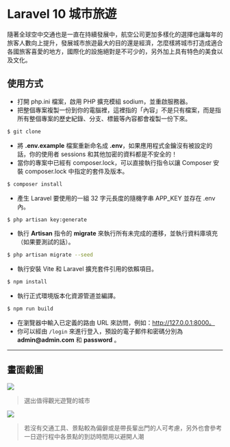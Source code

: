 # Laravel 10 城市旅遊

隨著全球空中交通也是一直在持續發展中，航空公司更加多樣化的選擇也讓每年的旅客人數向上提升，發展城市旅遊最大的目的還是經濟，怎麼樣將城市打造成適合各國旅客喜愛的地方，國際化的設施絕對是不可少的，另外加上具有特色的美食以及文化。

## 使用方式
- 打開 php.ini 檔案，啟用 PHP 擴充模組 sodium，並重啟服務器。
- 把整個專案複製一份到你的電腦裡，這裡指的「內容」不是只有檔案，而是指所有整個專案的歷史紀錄、分支、標籤等內容都會複製一份下來。
```sh
$ git clone
```
- 將 __.env.example__ 檔案重新命名成 __.env__，如果應用程式金鑰沒有被設定的話，你的使用者 sessions 和其他加密的資料都是不安全的！
- 當你的專案中已經有 composer.lock，可以直接執行指令以讓 Composer 安裝 composer.lock 中指定的套件及版本。
```sh
$ composer install
```
- 產生 Laravel 要使用的一組 32 字元長度的隨機字串 APP_KEY 並存在 .env 內。
```sh
$ php artisan key:generate
```
- 執行 __Artisan__ 指令的 __migrate__ 來執行所有未完成的遷移，並執行資料庫填充（如果要測試的話）。
```sh
$ php artisan migrate --seed
```
- 執行安裝 Vite 和 Laravel 擴充套件引用的依賴項目。
```sh
$ npm install
```
- 執行正式環境版本化資源管道並編譯。
```sh
$ npm run build
```
- 在瀏覽器中輸入已定義的路由 URL 來訪問，例如：http://127.0.0.1:8000。
- 你可以經由 `/login` 來進行登入，預設的電子郵件和密碼分別為 __admin@admin.com__ 和 __password__ 。

----

## 畫面截圖
![](https://i.imgur.com/ge2ARpp.png)
> 選出值得觀光遊覽的城市

![](https://i.imgur.com/bbJXM4e.png)
> 若沒有交通工具、景點較為偏僻或是帶長輩出門的人可考慮，另外也會參考一日遊行程中各景點的到訪時間用以避開人潮
